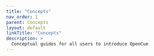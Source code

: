 ```yaml
---
title: "Concepts"
nav_order: 1
parent: Concepts
layout: default
linkTitle: "Concepts"
description: >
  Conceptual guides for all users to introduce OpenCue
---
```

